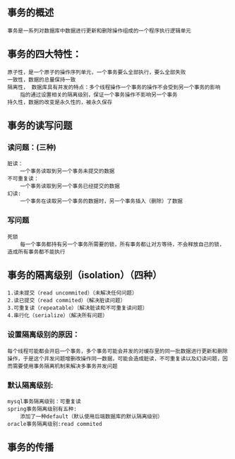 ## 事务的概述
    事务是一系列对数据库中数据进行更新和删除操作组成的一个程序执行逻辑单元
## 事务的四大特性：
    原子性，是一个原子的操作序列单元，一个事务要么全部执行，要么全部失败
    一致性，数据的总量保持一致
    隔离性， 数据库具有并发的特点：多个线程操作一个事务的操作不会受到另一个事务的影响
        指的通过设置相关的隔离级别，保证一个事务操作不影响另一个事务
    持久性，数据的改变是永久性的，被永久保存
## 事务的读写问题
### 读问题：(三种)
    脏读：
        一个事务读取到另一个事务未提交的数据
    不可重复读：
        一个事务读取到另一个事务已经提交的数据
    幻读:
        一个事务在读取另一个事务的数据时，另一个事务插入（删除）了数据
### 写问题
    死锁
        每一个事务都持有另一个事务所需要的锁，所有事务都让对方等待，不会释放自己的锁，造成所有事务都不能执行
## 事务的隔离级别（isolation）（四种）
    1.读未提交（read uncommited）（未解决任何问题）
    2.读已提交（read commited）（解决脏读问题）
    3.可重复读（repeatable）（解决脏读和不可重复读问题）
    4.串行化（serialize）（解决所有问题）
### 设置隔离级别的原因：
    每个线程可能都会开启一个事务，多个事务可能会并发的对缓存里的同一批数据进行更新和删除操作，于是这个并发问题增删改操作同一数据，可能会造成脏读，不可重复读以及幻读问题，因而需要使用事务隔离机制来解决多事务并发问题
### 默认隔离级别:
    mysql事务隔离级别：可重复读
    spring事务隔离级别有五种:
        添加了一种default（默认使用后端数据库的默认隔离级别）
    oracle事务隔离级别:read commited
## 事务的传播